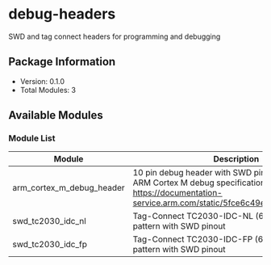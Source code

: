 # debug-headers

SWD and tag connect headers for programming and debugging

## Package Information
- Version: 0.1.0
- Total Modules: 3

## Available Modules

### Module List
| Module | Description |
|--------|-------------|
| arm_cortex_m_debug_header | 10 pin debug header with SWD pinout according to ARM Cortex M debug specification<br>    https://documentation-service.arm.com/static/5fce6c49e167456a35b36af1 |
| swd_tc2030_idc_nl | Tag-Connect TC2030-IDC-NL (6-pin) landing pattern with SWD pinout |
| swd_tc2030_idc_fp | Tag-Connect TC2030-IDC-FP (6-pin) landing pattern with SWD pinout |
